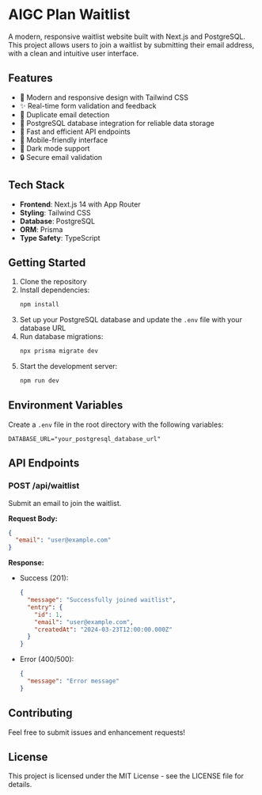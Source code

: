 # AIGC Plan Waitlist

A modern, responsive waitlist website built with Next.js and PostgreSQL. This project allows users to join a waitlist by submitting their email address, with a clean and intuitive user interface.

## Features

- 🎨 Modern and responsive design with Tailwind CSS
- ✨ Real-time form validation and feedback
- 🔄 Duplicate email detection
- 💾 PostgreSQL database integration for reliable data storage
- 🚀 Fast and efficient API endpoints
- 📱 Mobile-friendly interface
- 🌙 Dark mode support
- 🔒 Secure email validation

## Tech Stack

- **Frontend**: Next.js 14 with App Router
- **Styling**: Tailwind CSS
- **Database**: PostgreSQL
- **ORM**: Prisma
- **Type Safety**: TypeScript

## Getting Started

1. Clone the repository
2. Install dependencies:
   ```bash
   npm install
   ```
3. Set up your PostgreSQL database and update the `.env` file with your database URL
4. Run database migrations:
   ```bash
   npx prisma migrate dev
   ```
5. Start the development server:
   ```bash
   npm run dev
   ```

## Environment Variables

Create a `.env` file in the root directory with the following variables:

```env
DATABASE_URL="your_postgresql_database_url"
```

## API Endpoints

### POST /api/waitlist

Submit an email to join the waitlist.

**Request Body:**
```json
{
  "email": "user@example.com"
}
```

**Response:**
- Success (201):
  ```json
  {
    "message": "Successfully joined waitlist",
    "entry": {
      "id": 1,
      "email": "user@example.com",
      "createdAt": "2024-03-23T12:00:00.000Z"
    }
  }
  ```
- Error (400/500):
  ```json
  {
    "message": "Error message"
  }
  ```

## Contributing

Feel free to submit issues and enhancement requests!

## License

This project is licensed under the MIT License - see the LICENSE file for details.
